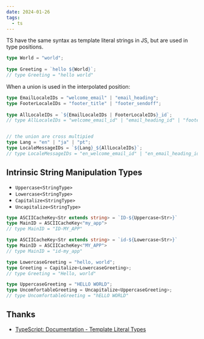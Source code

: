 ```yaml
---
date: 2024-01-26
tags:
  - ts
---
```


TS have the same syntax as template literal strings in JS, but are used in type positions.

```ts
type World = "world";
 
type Greeting = `hello ${World}`;
// type Greeting = "hello world"
```


When a union is used in the interpolated position:

```ts
type EmailLocaleIDs = "welcome_email" | "email_heading";
type FooterLocaleIDs = "footer_title" | "footer_sendoff";
 
type AllLocaleIDs = `${EmailLocaleIDs | FooterLocaleIDs}_id`;       
// type AllLocaleIDs = "welcome_email_id" | "email_heading_id" | "footer_title_id" | "footer_sendoff_id"


// the union are cross multipied
type Lang = "en" | "ja" | "pt";
type LocaleMessageIDs = `${Lang}_${AllLocaleIDs}`;        
// type LocaleMessageIDs = "en_welcome_email_id" | "en_email_heading_id" | "en_footer_title_id" | "en_footer_sendoff_id" | "ja_welcome_email_id" | "ja_email_heading_id" | "ja_footer_title_id" | "ja_footer_sendoff_id" | "pt_welcome_email_id" | "pt_email_heading_id" | "pt_footer_title_id" | "pt_footer_sendoff_id"
```


## Intrinsic String Manipulation Types

- `Uppercase<StringType>`
- `Lowercase<StringType>`
- `Capitalize<StringType>`
- `Uncapitalize<StringType>`

```ts
type ASCIICacheKey<Str extends string> = `ID-${Uppercase<Str>}`
type MainID = ASCIICacheKey<"my_app">   
// type MainID = "ID-MY_APP"

type ASCIICacheKey<Str extends string> = `id-${Lowercase<Str>}`
type MainID = ASCIICacheKey<"MY_APP">
// type MainID = "id-my_app"

type LowercaseGreeting = "hello, world";
type Greeting = Capitalize<LowercaseGreeting>;
// type Greeting = "Hello, world"

type UppercaseGreeting = "HELLO WORLD";
type UncomfortableGreeting = Uncapitalize<UppercaseGreeting>;          
// type UncomfortableGreeting = "hELLO WORLD"
```



## Thanks

- [TypeScript: Documentation - Template Literal Types](https://www.typescriptlang.org/docs/handbook/2/template-literal-types.html)
